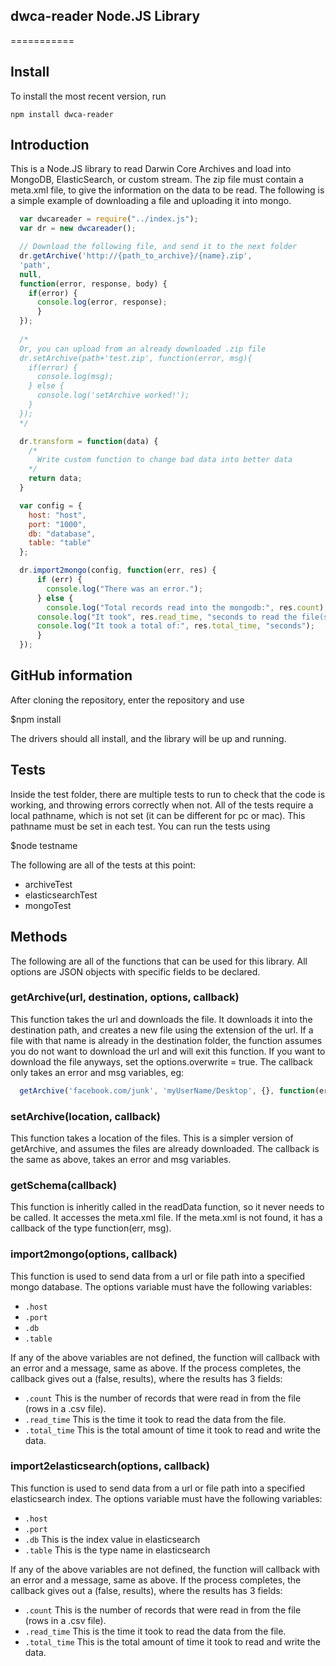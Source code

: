 ## dwca-reader Node.JS Library
===========
## Install

To install the most recent version, run 

`npm install dwca-reader`

## Introduction

This is a Node.JS library to read Darwin Core Archives and load into MongoDB, ElasticSearch, or custom stream.
The zip file must contain a meta.xml file, to give the information on the data to be read.
The following is a simple example of downloading a file and uploading it into mongo.

```javascript
  var dwcareader = require("../index.js");
  var dr = new dwcareader();

  // Download the following file, and send it to the next folder
  dr.getArchive('http://{path_to_archive}/{name}.zip', 
  'path', 
  null, 
  function(error, response, body) {
    if(error) {
      console.log(error, response);
	  }
  });
  
  /*
  Or, you can upload from an already downloaded .zip file
  dr.setArchive(path+'test.zip', function(error, msg){
    if(error) {
      console.log(msg);
    } else {
      console.log('setArchive worked!');
    }
  });
  */

  dr.transform = function(data) {
    /*
	  Write custom function to change bad data into better data
    */
    return data;
  }

  var config = {
    host: "host",
    port: "1000",
    db: "database",
    table: "table"
  };

  dr.import2mongo(config, function(err, res) {
	  if (err) {
	  	console.log("There was an error.");
	  } else {
	  	console.log("Total records read into the mongodb:", res.count);
      console.log("It took", res.read_time, "seconds to read the file(s).");
      console.log("It took a total of:", res.total_time, "seconds");
	  }
  });
```

## GitHub information

After cloning the repository, enter the repository and use 

  $npm install
  
The drivers should all install, and the library will be up and running.

## Tests

Inside the test folder, there are multiple tests to run to check that the code is working, and throwing errors correctly when not.
All of the tests require a local pathname, which is not set (it can be different for pc or mac).  This pathname must be set
in each test.
You can run the tests using 

  $node testname

The following are all of the tests at this point: 

  * archiveTest
  * elasticsearchTest
  * mongoTest

## Methods

The following are all of the functions that can be used for this library.  All options are JSON objects with specific fields to be declared.


### getArchive(url, destination, options, callback)

This function takes the url and downloads the file.  It downloads it into the destination path, and creates a new file using the
extension of the url. If a file with that name is already in the destination folder, the function assumes you do not want to download
the url and will exit this function.  If you want to download the file anyways, set the options.overwrite = true.
The callback only takes an error and msg variables, eg:
```javascript
  getArchive('facebook.com/junk', 'myUserName/Desktop', {}, function(error, message) {}
```

### setArchive(location, callback)

This function takes a location of the files.  This is a simpler version of getArchive, and assumes the files are already downloaded.
The callback is the same as above, takes an error and msg variables.

### getSchema(callback)

This function is inheritly called in the readData function, so it never needs to be called. It accesses the meta.xml file. 
If the meta.xml is not found, it has a callback of the type function(err, msg).

### import2mongo(options, callback)

This function is used to send data from a url or file path into a specified mongo database.  The options variable must 
have the following variables:

  * `.host`
  * `.port`
  * `.db`
  * `.table`

If any of the above variables are not defined, the function will callback with an error and a message, same as above.
If the process completes, the callback gives out a (false, results), where the results has 3 fields:

  * `.count` This is the number of records that were read in from the file (rows in a .csv file).
  * `.read_time` This is the time it took to read the data from the file.
  * `.total_time` This is the total amount of time it took to read and write the data.

### import2elasticsearch(options, callback)

This function is used to send data from a url or file path into a specified elasticsearch index.  The options variable must 
have the following variables:

  * `.host`
  * `.port`
  * `.db` This is the index value in elasticsearch
  * `.table` This is the type name in elasticsearch

If any of the above variables are not defined, the function will callback with an error and a message, same as above.
If the process completes, the callback gives out a (false, results), where the results has 3 fields:

  * `.count` This is the number of records that were read in from the file (rows in a .csv file).
  * `.read_time` This is the time it took to read the data from the file.
  * `.total_time` This is the total amount of time it took to read and write the data.


